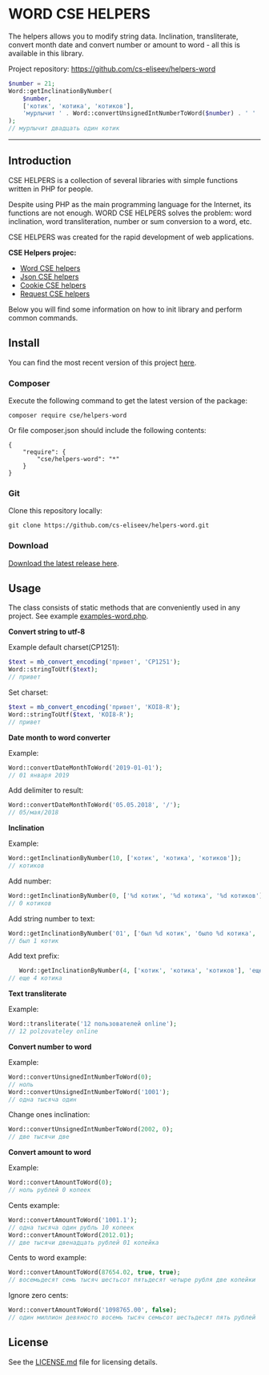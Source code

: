 WORD CSE HELPERS
=======

The helpers allows you to modify string data. Inclination, transliterate, convert month date and convert number or amount to word - all this is available in this library.

Project repository: https://github.com/cs-eliseev/helpers-word

```php
$number = 21;
Word::getInclinationByNumber(
    $number,
    ['котик', 'котика', 'котиков'],
    'мурлычит ' . Word::convertUnsignedIntNumberToWord($number) . ' '
);
// мурлычит двадцать один котик
```

***

## Introduction

CSE HELPERS is a collection of several libraries with simple functions written in PHP for people.

Despite using PHP as the main programming language for the Internet, its functions are not enough. WORD CSE HELPERS solves the problem: word inclination, word transliteration, number or sum conversion to a word, etc.

CSE HELPERS was created for the rapid development of web applications.

**CSE Helpers projec:**
* [Word CSE helpers](https://github.com/cs-eliseev/helpers-word)
* [Json CSE helpers](https://github.com/cs-eliseev/helpers-json)
* [Cookie CSE helpers](https://github.com/cs-eliseev/helpers-cookie)
* [Request CSE helpers](https://github.com/cs-eliseev/helpers-request)

Below you will find some information on how to init library and perform common commands.

## Install

You can find the most recent version of this project [here](https://github.com/cs-eliseev/helpers-word).

### Composer

Execute the following command to get the latest version of the package:
```
composer require cse/helpers-word
```

Or file composer.json should include the following contents:
```
{
    "require": {
        "cse/helpers-word": "*"
    }
}
```

### Git

Clone this repository locally:
```
git clone https://github.com/cs-eliseev/helpers-word.git
```

### Download

[Download the latest release here](https://github.com/cs-eliseev/helpers-word/archive/master.zip).

## Usage

The class consists of static methods that are conveniently used in any project. See example [examples-word.php](https://github.com/cs-eliseev/helpers-word/blob/master/examples/examples-word.php).

**Convert string to utf-8**

Example default charset(CP1251):
```php
$text = mb_convert_encoding('привет', 'CP1251');
Word::stringToUtf($text);
// привет
```

Set charset:
```php
$text = mb_convert_encoding('привет', 'KOI8-R');
Word::stringToUtf($text, 'KOI8-R');
// привет
```

**Date month to word converter**

Example:
```php
Word::convertDateMonthToWord('2019-01-01');
// 01 января 2019
```

Add delimiter to result:
```php
Word::convertDateMonthToWord('05.05.2018', '/');
// 05/мая/2018
```

**Inclination**

Example:
```php
Word::getInclinationByNumber(10, ['котик', 'котика', 'котиков']);
// котиков
```

Add number:
```php
Word::getInclinationByNumber(0, ['%d котик', '%d котика', '%d котиков']);
// 0 котиков
```

Add string number to text:
```php
Word::getInclinationByNumber('01', ['был %d котик', 'было %d котика', 'было %d котиков']);
// был 1 котик
```

Add text prefix:
```php
   Word::getInclinationByNumber(4, ['котик', 'котика', 'котиков'], 'еще %d ');
// еще 4 котика
```

**Text transliterate**

Example:
```php
Word::transliterate('12 пользователей online');
// 12 polzovateley online
```


**Convert number to word**

Example:
```php
Word::convertUnsignedIntNumberToWord(0);
// ноль
Word::convertUnsignedIntNumberToWord('1001');
// одна тысяча один
```

Change ones inclination:
```php
Word::convertUnsignedIntNumberToWord(2002, 0);
// две тысячи двe
```

**Convert amount to word**

Example:
```php
Word::convertAmountToWord(0);
// ноль рублей 0 копеек
```

Cents example:
```php
Word::convertAmountToWord('1001.1');
// одна тысяча один рубль 10 копеек
Word::convertAmountToWord(2012.01);
// две тысячи двенадцать рублей 01 копейка
```

Cents to word example:
```php
Word::convertAmountToWord(87654.02, true, true);
// восемьдесят семь тысяч шестьсот пятьдесят четыре рубля две копейки
```

Ignore zero cents:
```php
Word::convertAmountToWord('1098765.00', false);
// один миллион девяносто восемь тысяч семьсот шестьдесят пять рублей
```

## License

See the [LICENSE.md](https://github.com/cs-eliseev/helpers-word/blob/master/LICENSE.md) file for licensing details.